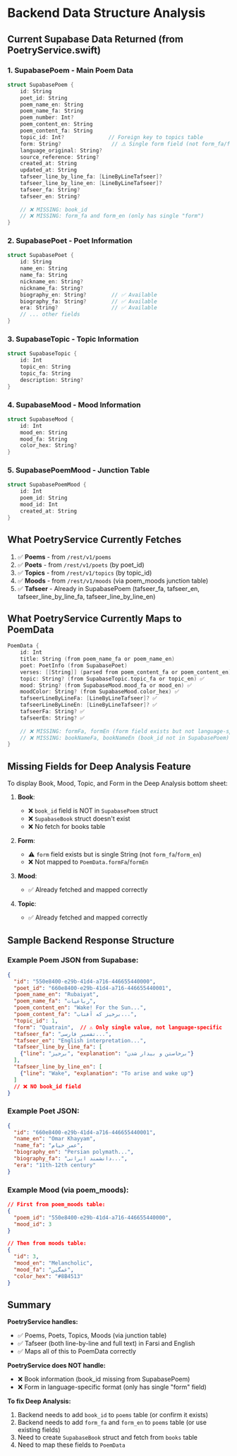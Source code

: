 # Backend Data Structure Analysis

## Current Supabase Data Returned (from PoetryService.swift)

### 1. **SupabasePoem** - Main Poem Data
```swift
struct SupabasePoem {
    id: String
    poet_id: String
    poem_name_en: String
    poem_name_fa: String
    poem_number: Int?
    poem_content_en: String
    poem_content_fa: String
    topic_id: Int?              // Foreign key to topics table
    form: String?                // ⚠️ Single form field (not form_fa/form_en)
    language_original: String?
    source_reference: String?
    created_at: String
    updated_at: String
    tafseer_line_by_line_fa: [LineByLineTafseer]?
    tafseer_line_by_line_en: [LineByLineTafseer]?
    tafseer_fa: String?
    tafseer_en: String?
    
    // ❌ MISSING: book_id
    // ❌ MISSING: form_fa and form_en (only has single "form")
}
```

### 2. **SupabasePoet** - Poet Information
```swift
struct SupabasePoet {
    id: String
    name_en: String
    name_fa: String
    nickname_en: String?
    nickname_fa: String?
    biography_en: String?        // ✅ Available
    biography_fa: String?        // ✅ Available
    era: String?                 // ✅ Available
    // ... other fields
}
```

### 3. **SupabaseTopic** - Topic Information
```swift
struct SupabaseTopic {
    id: Int
    topic_en: String
    topic_fa: String
    description: String?
}
```

### 4. **SupabaseMood** - Mood Information
```swift
struct SupabaseMood {
    id: Int
    mood_en: String
    mood_fa: String
    color_hex: String?
}
```

### 5. **SupabasePoemMood** - Junction Table
```swift
struct SupabasePoemMood {
    id: Int
    poem_id: String
    mood_id: Int
    created_at: String
}
```

## What PoetryService Currently Fetches

1. ✅ **Poems** - from `/rest/v1/poems`
2. ✅ **Poets** - from `/rest/v1/poets` (by poet_id)
3. ✅ **Topics** - from `/rest/v1/topics` (by topic_id)
4. ✅ **Moods** - from `/rest/v1/moods` (via poem_moods junction table)
5. ✅ **Tafseer** - Already in SupabasePoem (tafseer_fa, tafseer_en, tafseer_line_by_line_fa, tafseer_line_by_line_en)

## What PoetryService Currently Maps to PoemData

```swift
PoemData {
    id: Int
    title: String (from poem_name_fa or poem_name_en)
    poet: PoetInfo (from SupabasePoet)
    verses: [[String]] (parsed from poem_content_fa or poem_content_en)
    topic: String? (from SupabaseTopic.topic_fa or topic_en) ✅
    mood: String? (from SupabaseMood.mood_fa or mood_en) ✅
    moodColor: String? (from SupabaseMood.color_hex) ✅
    tafseerLineByLineFa: [LineByLineTafseer]? ✅
    tafseerLineByLineEn: [LineByLineTafseer]? ✅
    tafseerFa: String? ✅
    tafseerEn: String? ✅
    
    // ❌ MISSING: formFa, formEn (form field exists but not language-specific)
    // ❌ MISSING: bookNameFa, bookNameEn (book_id not in SupabasePoem)
}
```

## Missing Fields for Deep Analysis Feature

To display Book, Mood, Topic, and Form in the Deep Analysis bottom sheet:

1. **Book**: 
   - ❌ `book_id` field is NOT in `SupabasePoem` struct
   - ❌ `SupabaseBook` struct doesn't exist
   - ❌ No fetch for books table

2. **Form**:
   - ⚠️ `form` field exists but is single String (not `form_fa`/`form_en`)
   - ❌ Not mapped to `PoemData.formFa`/`formEn`

3. **Mood**:
   - ✅ Already fetched and mapped correctly

4. **Topic**:
   - ✅ Already fetched and mapped correctly

## Sample Backend Response Structure

### Example Poem JSON from Supabase:
```json
{
  "id": "550e8400-e29b-41d4-a716-446655440000",
  "poet_id": "660e8400-e29b-41d4-a716-446655440001",
  "poem_name_en": "Rubaiyat",
  "poem_name_fa": "رباعیات",
  "poem_content_en": "Wake! For the Sun...",
  "poem_content_fa": "برخیز که آفتاب...",
  "topic_id": 1,
  "form": "Quatrain",  // ⚠️ Only single value, not language-specific
  "tafseer_fa": "تفسیر فارسی...",
  "tafseer_en": "English interpretation...",
  "tafseer_line_by_line_fa": [
    {"line": "برخیز", "explanation": "برخاستن و بیدار شدن"}
  ],
  "tafseer_line_by_line_en": [
    {"line": "Wake", "explanation": "To arise and wake up"}
  ]
  // ❌ NO book_id field
}
```

### Example Poet JSON:
```json
{
  "id": "660e8400-e29b-41d4-a716-446655440001",
  "name_en": "Omar Khayyam",
  "name_fa": "عمر خیام",
  "biography_en": "Persian polymath...",
  "biography_fa": "دانشمند ایرانی...",
  "era": "11th-12th century"
}
```

### Example Mood (via poem_moods):
```json
// First from poem_moods table:
{
  "poem_id": "550e8400-e29b-41d4-a716-446655440000",
  "mood_id": 3
}

// Then from moods table:
{
  "id": 3,
  "mood_en": "Melancholic",
  "mood_fa": "غمگین",
  "color_hex": "#8B4513"
}
```

## Summary

**PoetryService handles:**
- ✅ Poems, Poets, Topics, Moods (via junction table)
- ✅ Tafseer (both line-by-line and full text) in Farsi and English
- ✅ Maps all of this to PoemData correctly

**PoetryService does NOT handle:**
- ❌ Book information (book_id missing from SupabasePoem)
- ❌ Form in language-specific format (only has single "form" field)

**To fix Deep Analysis:**
1. Backend needs to add `book_id` to `poems` table (or confirm it exists)
2. Backend needs to add `form_fa` and `form_en` to `poems` table (or use existing fields)
3. Need to create `SupabaseBook` struct and fetch from `books` table
4. Need to map these fields to `PoemData`

